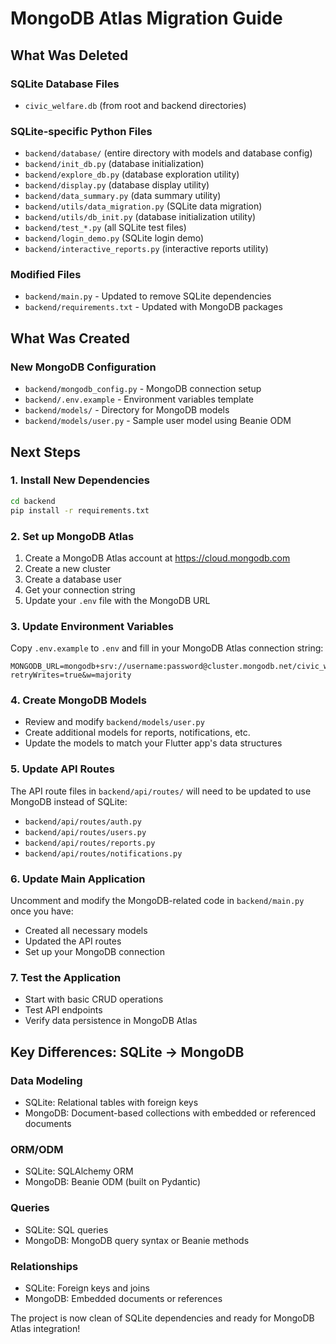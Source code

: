 # MongoDB Atlas Migration Guide

## What Was Deleted

### SQLite Database Files
- `civic_welfare.db` (from root and backend directories)

### SQLite-specific Python Files
- `backend/database/` (entire directory with models and database config)
- `backend/init_db.py` (database initialization)
- `backend/explore_db.py` (database exploration utility)
- `backend/display.py` (database display utility)
- `backend/data_summary.py` (data summary utility)
- `backend/utils/data_migration.py` (SQLite data migration)
- `backend/utils/db_init.py` (database initialization utility)
- `backend/test_*.py` (all SQLite test files)
- `backend/login_demo.py` (SQLite login demo)
- `backend/interactive_reports.py` (interactive reports utility)

### Modified Files
- `backend/main.py` - Updated to remove SQLite dependencies
- `backend/requirements.txt` - Updated with MongoDB packages

## What Was Created

### New MongoDB Configuration
- `backend/mongodb_config.py` - MongoDB connection setup
- `backend/.env.example` - Environment variables template
- `backend/models/` - Directory for MongoDB models
- `backend/models/user.py` - Sample user model using Beanie ODM

## Next Steps

### 1. Install New Dependencies
```bash
cd backend
pip install -r requirements.txt
```

### 2. Set up MongoDB Atlas
1. Create a MongoDB Atlas account at https://cloud.mongodb.com
2. Create a new cluster
3. Create a database user
4. Get your connection string
5. Update your `.env` file with the MongoDB URL

### 3. Update Environment Variables
Copy `.env.example` to `.env` and fill in your MongoDB Atlas connection string:
```
MONGODB_URL=mongodb+srv://username:password@cluster.mongodb.net/civic_welfare?retryWrites=true&w=majority
```

### 4. Create MongoDB Models
- Review and modify `backend/models/user.py`
- Create additional models for reports, notifications, etc.
- Update the models to match your Flutter app's data structures

### 5. Update API Routes
The API route files in `backend/api/routes/` will need to be updated to use MongoDB instead of SQLite:
- `backend/api/routes/auth.py`
- `backend/api/routes/users.py`
- `backend/api/routes/reports.py`
- `backend/api/routes/notifications.py`

### 6. Update Main Application
Uncomment and modify the MongoDB-related code in `backend/main.py` once you have:
- Created all necessary models
- Updated the API routes
- Set up your MongoDB connection

### 7. Test the Application
- Start with basic CRUD operations
- Test API endpoints
- Verify data persistence in MongoDB Atlas

## Key Differences: SQLite → MongoDB

### Data Modeling
- SQLite: Relational tables with foreign keys
- MongoDB: Document-based collections with embedded or referenced documents

### ORM/ODM
- SQLite: SQLAlchemy ORM
- MongoDB: Beanie ODM (built on Pydantic)

### Queries
- SQLite: SQL queries
- MongoDB: MongoDB query syntax or Beanie methods

### Relationships
- SQLite: Foreign keys and joins
- MongoDB: Embedded documents or references

The project is now clean of SQLite dependencies and ready for MongoDB Atlas integration!